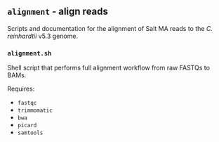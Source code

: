 ## `alignment` - align reads

Scripts and documentation for the alignment of Salt MA reads
to the _C. reinhardtii_ v5.3 genome. 

### `alignment.sh`

Shell script that performs full alignment workflow
from raw FASTQs to BAMs. 

Requires:

- `fastqc`
- `trimmomatic`
- `bwa`
- `picard`
- `samtools`
